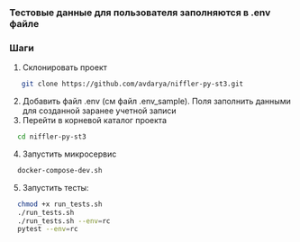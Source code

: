 ### Тестовые данные для пользователя заполняются в .env файле

### Шаги
1. Склонировать проект
```bash
   git clone https://github.com/avdarya/niffler-py-st3.git
```
2. Добавить файл .env (см файл .env_sample). Поля заполнить данными для созданной заранее учетной записи 
3. Перейти в корневой каталог проекта
```bash
  cd niffler-py-st3
```
4. Запустить микросервис
```bash
  docker-compose-dev.sh
```
5. Запустить тесты:
```bash
  chmod +x run_tests.sh
  ./run_tests.sh
  ./run_tests.sh --env=rc
  pytest --env=rc 
```